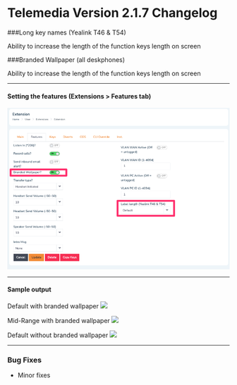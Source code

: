 # Telemedia Version 2.1.7 Changelog

###Long key names (Yealink T46 & T54)

Ability to increase the length of the function keys length on screen

###Branded Wallpaper (all deskphones)

Ability to increase the length of the function keys length on screen

---

#### Setting the features (Extensions > Features tab)
![](https://github.com/codebase-technology/Telemedia-Documentation/raw/master/2.1.7/label_len_wallpaper.png)

---

#### Sample output

Default with branded wallpaper
![](https://github.com/codebase-technology/Telemedia-Documentation/raw/master/2.1.7/Default.png)

Mid-Range with branded wallpaper
![](https://github.com/codebase-technology/Telemedia-Documentation/raw/master/2.1.7/Midrange.png)

Default without branded wallpaper
![](https://github.com/codebase-technology/Telemedia-Documentation/raw/master/2.1.7/Extended.png)

---

### Bug Fixes
* Minor fixes